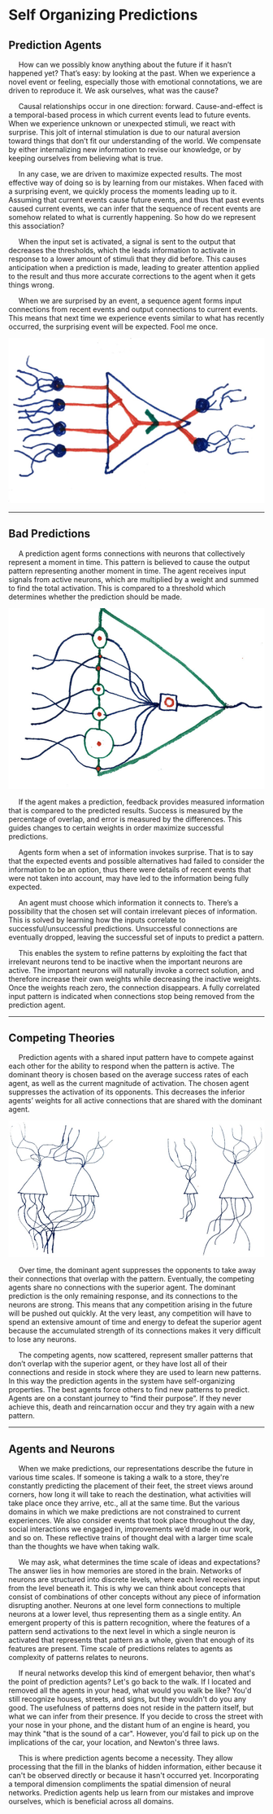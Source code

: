 # Self Organizing Predictions

## Prediction Agents
&nbsp;&nbsp;&nbsp;&nbsp; How can we possibly know anything about the future if it hasn’t happened yet? That’s easy: by looking at the past. When we experience a novel event or feeling, especially those with emotional connotations, we are driven to reproduce it. We ask ourselves, what was the cause? 

&nbsp;&nbsp;&nbsp;&nbsp; Causal relationships occur in one direction: forward. Cause-and-effect is a temporal-based process in which current events lead to future events. When we experience unknown or unexpected stimuli, we react with surprise. This jolt of internal stimulation is due to our natural aversion toward things that don’t fit our understanding of the world. We compensate by either internalizing new information to revise our knowledge, or by keeping ourselves from believing what is true.

&nbsp;&nbsp;&nbsp;&nbsp; In any case, we are driven to maximize expected results. The most effective way of doing so is by learning from our mistakes. When faced with a surprising event, we quickly process the moments leading up to it. Assuming that current events cause future events, and thus that past events caused current events, we can infer that the sequence of recent events are somehow related to what is currently happening. So how do we represent this association?

&nbsp;&nbsp;&nbsp;&nbsp; When the input set is activated, a signal is sent to the output that decreases the thresholds, which the leads information to activate in response to a lower amount of stimuli that they did before. This causes anticipation when a prediction is made, leading to greater attention applied to the result and thus more accurate corrections to the agent when it gets things wrong.

&nbsp;&nbsp;&nbsp;&nbsp; When we are surprised by an event, a sequence agent forms input connections from recent events and output connections to current events. This means that next time we experience events similar to what has recently occurred, the surprising event will be expected. Fool me once.

![Agents](https://github.com/CarsonScott/self-organizing-predictions/blob/master/Prediction%20Agents.jpg "Prediction Agent")

***

## Bad Predictions
&nbsp;&nbsp;&nbsp;&nbsp; A prediction agent forms connections with neurons that collectively represent a moment in time. This pattern is believed to cause the output pattern representing another moment in time. The agent receives input signals from active neurons, which are multiplied by a weight and summed to find the total activation. This is compared to a threshold which determines whether the prediction should be made. 

![Structure](https://github.com/CarsonScott/self-organizing-predictions/blob/master/Agent%20Structure.jpg "Agent Structure")

&nbsp;&nbsp;&nbsp;&nbsp; If the agent makes a prediction, feedback provides measured information that is compared to the predicted results. Success is measured by the percentage of overlap, and error is measured by the differences. This guides changes to certain weights in order maximize successful predictions.

&nbsp;&nbsp;&nbsp;&nbsp; Agents form when a set of information invokes surprise. That is to say that the expected events and possible alternatives had failed to consider the information to be an option, thus there were details of recent events that were not taken into account, may have led to the information being fully expected.

&nbsp;&nbsp;&nbsp;&nbsp; An agent must choose which information it connects to. There’s a possibility that the chosen set will contain irrelevant pieces of information. This is solved by learning how the inputs correlate to successful/unsuccessful predictions. Unsuccessful connections are eventually dropped, leaving the successful set of inputs to predict a pattern.

&nbsp;&nbsp;&nbsp;&nbsp; This enables the system to refine patterns by exploiting the fact that irrelevant neurons tend to be inactive when the important neurons are active. The important neurons will naturally invoke a correct solution, and therefore increase their own weights while decreasing the inactive weights. Once the weights reach zero, the connection disappears. A fully correlated input pattern is indicated when connections stop being removed from the prediction agent.

***

## Competing Theories
&nbsp;&nbsp;&nbsp;&nbsp; Prediction agents with a shared input pattern have to compete against each other for the ability to respond when the pattern is active. The dominant theory is chosen based on the average success rates of each agent, as well as the current magnitude of activation. The chosen agent suppresses the activation of its opponents. This decreases the inferior agents’ weights for all active connections that are shared with the dominant agent.

![Competing](https://github.com/CarsonScott/self-organizing-predictions/blob/master/Competing%20Agents.jpg "Competing Agents")

&nbsp;&nbsp;&nbsp;&nbsp; Over time, the dominant agent suppresses the opponents to take away their connections that overlap with the pattern. Eventually, the competing agents share no connections with the superior agent. The dominant prediction is the only remaining response, and its connections to the neurons are strong. This means that any competition arising in the future will be pushed out quickly. At the very least, any competition will have to spend an extensive amount of time and energy to defeat the superior agent because the accumulated strength of its connections makes it very difficult to lose any neurons.

&nbsp;&nbsp;&nbsp;&nbsp; The competing agents, now scattered, represent smaller patterns that don’t overlap with the superior agent, or they have lost all of their connections and reside in stock where they are used to learn new patterns. In this way the prediction agents in the system have self-organizing properties. The best agents force others to find new patterns to predict. Agents are on a constant journey to “find their purpose”. If they never achieve this, death and reincarnation occur and they try again with a new pattern.

***

## Agents and Neurons
&nbsp;&nbsp;&nbsp;&nbsp; When we make predictions, our representations describe the future in various time scales. If someone is taking a walk to a store, they're constantly predicting the placement of their feet, the street views around corners, how long it will take to reach the destination, what activities will take place once they arrive, etc., all at the same time.  But the various domains in which we make predictions are not constrained to current experiences. We also consider events that took place throughout the day, social interactions we engaged in, improvements we’d made in our work, and so on. These reflective trains of thought deal with a larger time scale than the thoughts we have when taking walk.

&nbsp;&nbsp;&nbsp;&nbsp; We may ask, what determines the time scale of ideas and expectations? The answer lies in how memories are stored in the brain. Networks of neurons are structured into discrete levels, where each level receives input from the level beneath it. This is why we can think about concepts that consist of combinations of other concepts without any piece of information disrupting another. Neurons at one level form connections to multiple neurons at a lower level, thus representing them as a single entity. An emergent property of this is pattern recognition, where the features of a pattern send activations to the next level in which a single neuron is activated that represents that pattern as a whole, given that enough of its features are present. Time scale of predictions relates to agents as complexity of patterns relates to neurons. 

&nbsp;&nbsp;&nbsp;&nbsp; If neural networks develop this kind of emergent behavior, then what's the point of prediction agents? Let's go back to the walk. If I located and removed all the agents in your head, what would you walk be like? You'd still recognize houses, streets, and signs, but they wouldn't do you any good. The usefulness of patterns does not reside in the pattern itself, but what we can infer from their presence.  If you decide to cross the street with your nose in your phone, and the distant hum of an engine is heard, you may think "that is the sound of a car". However, you'd fail to pick up on the implications of the car, your location, and Newton's three laws.

&nbsp;&nbsp;&nbsp;&nbsp; This is where prediction agents become a necessity. They allow processing that the fill in the blanks of hidden information, either because it can't be observed directly or because it hasn't occurred yet. Incorporating a temporal dimension compliments the spatial dimension of neural networks. Prediction agents help us learn from our mistakes and improve ourselves, which is beneficial across all domains.
